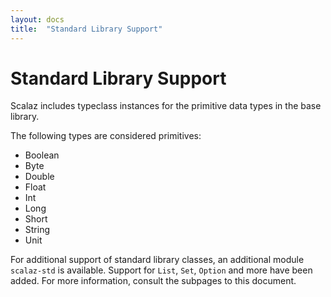 ```yaml
---
layout: docs
title:  "Standard Library Support"
---
```


# Standard Library Support

Scalaz includes typeclass instances for the primitive data types in the base library.

The following types are considered primitives:

- Boolean
- Byte
- Double
- Float
- Int
- Long
- Short
- String
- Unit

For additional support of standard library classes, an additional module `scalaz-std` is available.
Support for `List`, `Set`, `Option` and more have been added. For more information, consult the subpages to this document.
